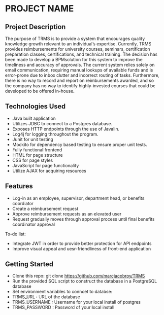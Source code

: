 # PROJECT NAME

## Project Description

The purpose of TRMS is to provide a system that encourages quality knowledge growth relevant to an individual’s expertise. Currently, TRMS provides reimbursements for university courses, seminars, certification preparation classes, certifications, and technical training. The decision has been made to develop a BPMsolution for this system to improve the timeliness and accuracy of approvals. The current system relies solely on email communication, requiring manual lookups of available funds and is error-prone due to inbox clutter and incorrect routing of tasks. Furthermore, there is no way to record and report on reimbursements awarded, and so the company has no way to identify highly-invested courses that could be developed to be offered in-house.

## Technologies Used


 * Java built application
 * Utilizes JDBC to connect to a Postgres database.
 * Exposes HTTP endpoints through the use of Javalin.
 * Log4j for logging throughout the program.
 * Junit for unit testing
 * Mockito for dependency based testing to ensure proper unit tests.
 * Fully functional frontend
 * HTML for page structure
 * CSS for page styles
 * JavaScript for page functionality
 * Utilize AJAX for acquiring resources


## Features

* Log-in as an employee, supervisor, department head, or benefits coordiator
* Create a reimbursement request
* Approve reimbursement requests as an elevated user
* Request gradually moves through approval process until final benefits coordinator approval

To-do list:
* Integrate JWT in order to provide better protection for API endpoints
* Improve visual appeal and uesr-friendliness of front-end application 

## Getting Started
   
* Clone this repo: git clone https://github.com/marcjacobroy/TRMS
* Run the provided SQL script to construct the database in a PostgreSQL database
* Set environment variables to conncet to databse: 
 * TRMS_URL : URL of the database
 * TRMS_USERNAME : Username for your local install of postgres
 * TRMS_PASSWORD : Password of your local install
